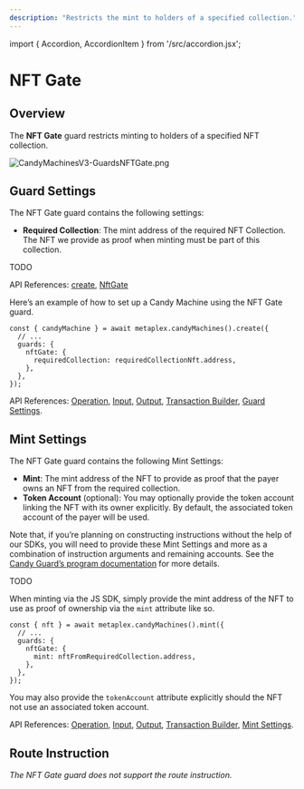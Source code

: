 ```yaml
---
description: "Restricts the mint to holders of a specified collection."
---
```


import { Accordion, AccordionItem } from '/src/accordion.jsx';

# NFT Gate

## Overview

The **NFT Gate** guard restricts minting to holders of a specified NFT collection.

![CandyMachinesV3-GuardsNFTGate.png](/assets/candy-machine-v3/CandyMachinesV3-GuardsNFTGate.png#radius)

## Guard Settings

The NFT Gate guard contains the following settings:

- **Required Collection**: The mint address of the required NFT Collection. The NFT we provide as proof when minting must be part of this collection.

<Accordion>
<AccordionItem title="JavaScript — Umi library (recommended)" open={true}>
<div className="accordion-item-padding">

TODO

API References: [create](https://mpl-candy-machine-js-docs.vercel.app/functions/create.html), [NftGate](https://mpl-candy-machine-js-docs.vercel.app/types/NftGate.html)

</div>
</AccordionItem>
<AccordionItem title="JavaScript — SDK">
<div className="accordion-item-padding">

Here’s an example of how to set up a Candy Machine using the NFT Gate guard.

```tsx
const { candyMachine } = await metaplex.candyMachines().create({
  // ...
  guards: {
    nftGate: {
      requiredCollection: requiredCollectionNft.address,
    },
  },
});
```

API References: [Operation](https://metaplex-foundation.github.io/js/classes/js.CandyMachineClient.html#create), [Input](https://metaplex-foundation.github.io/js/types/js.CreateCandyMachineInput.html), [Output](https://metaplex-foundation.github.io/js/types/js.CreateCandyMachineOutput.html), [Transaction Builder](https://metaplex-foundation.github.io/js/classes/js.CandyMachineBuildersClient.html#create), [Guard Settings](https://metaplex-foundation.github.io/js/types/js.NftGateGuardSettings.html).

</div>
</AccordionItem>
</Accordion>

## Mint Settings

The NFT Gate guard contains the following Mint Settings:

- **Mint**: The mint address of the NFT to provide as proof that the payer owns an NFT from the required collection.
- **Token Account** (optional): You may optionally provide the token account linking the NFT with its owner explicitly. By default, the associated token account of the payer will be used.

Note that, if you’re planning on constructing instructions without the help of our SDKs, you will need to provide these Mint Settings and more as a combination of instruction arguments and remaining accounts. See the [Candy Guard’s program documentation](https://github.com/metaplex-foundation/mpl-candy-machine/tree/main/programs/candy-guard#nftgate) for more details.

<Accordion>
<AccordionItem title="JavaScript — Umi library (recommended)" open={true}>
<div className="accordion-item-padding">

TODO

</div>
</AccordionItem>
<AccordionItem title="JavaScript — SDK">
<div className="accordion-item-padding">

When minting via the JS SDK, simply provide the mint address of the NFT to use as proof of ownership via the `mint` attribute like so.

```tsx
const { nft } = await metaplex.candyMachines().mint({
  // ...
  guards: {
    nftGate: {
      mint: nftFromRequiredCollection.address,
    },
  },
});
```

You may also provide the `tokenAccount` attribute explicitly should the NFT not use an associated token account.

API References: [Operation](https://metaplex-foundation.github.io/js/classes/js.CandyMachineClient.html#mint), [Input](https://metaplex-foundation.github.io/js/types/js.MintFromCandyMachineInput.html), [Output](https://metaplex-foundation.github.io/js/types/js.MintFromCandyMachineOutput.html), [Transaction Builder](https://metaplex-foundation.github.io/js/classes/js.CandyMachineBuildersClient.html#mint), [Mint Settings](https://metaplex-foundation.github.io/js/types/js.NftGateGuardMintSettings.html).

</div>
</AccordionItem>
</Accordion>

## Route Instruction

_The NFT Gate guard does not support the route instruction._
